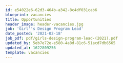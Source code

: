 ```yaml
---
id: e54022e6-62d3-464b-a342-8c4df031cab6
blueprint: vacancies
title: Opportunities
header_image: header-vacancies.jpg
job: 'Girl''s Design Program Lead'
date_posted: '2021-02-18'
job_pdf: pdf/girls-design-program-lead-(2021).pdf
updated_by: 5eb7e72e-e580-4a8d-81c6-51acd7db6565
updated_at: 1622809256
template: vacancies
---
```


